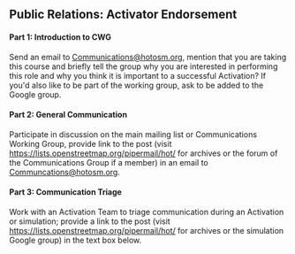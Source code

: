 ## Public Relations: Activator Endorsement

#### Part 1: Introduction to CWG
Send an email to Communications@hotosm.org, mention that you are taking this course and briefly tell the group why you are interested in performing this role and why you think it is important to a successful Activation? If you'd also like to be part of the working group, ask to be added to the Google group.

#### Part 2: General Communication
Participate in discussion on the main mailing list or Communications Working Group, provide link to the post (visit https://lists.openstreetmap.org/pipermail/hot/ for archives or the forum of the Communications Group if a member) in an email to Communcations@hotosm.org.

#### Part 3: Communication Triage
Work with an Activation Team to triage communication during an Activation or simulation; provide a link to the post (visit https://lists.openstreetmap.org/pipermail/hot/ for archives or the simulation Google group) in the text box below.

